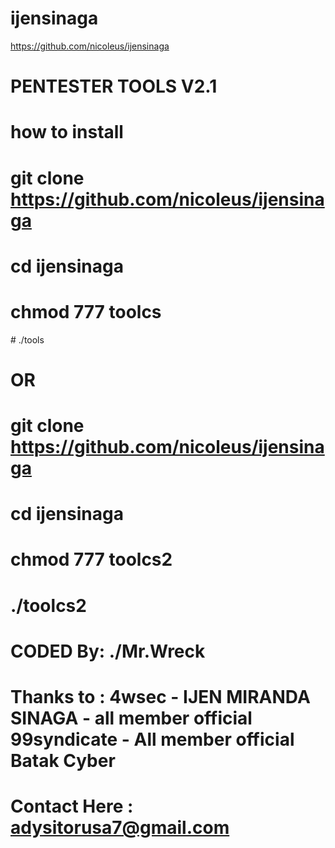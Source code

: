 # ijensinaga
https://github.com/nicoleus/ijensinaga
# PENTESTER TOOLS V2.1
# how to install
# git clone https://github.com/nicoleus/ijensinaga
# cd ijensinaga
# chmod 777 toolcs
# ./tools
# OR
# git clone https://github.com/nicoleus/ijensinaga
# cd ijensinaga
# chmod 777 toolcs2
# ./toolcs2

# CODED By: ./Mr.Wreck
# Thanks to : 4wsec - IJEN MIRANDA SINAGA - all member official 99syndicate - All member official Batak Cyber
# Contact Here : adysitorusa7@gmail.com
